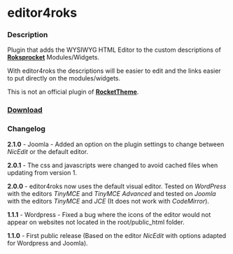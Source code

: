 # editor4roks
### Description
Plugin that adds the WYSIWYG HTML Editor to the custom descriptions of **[Roksprocket](http://www.rockettheme.com/wordpress/plugins/roksprocket)** Modules/Widgets.

With editor4roks the descriptions will be easier to edit and the links easier to put directly on the modules/widgets.



This is not an official plugin of **[RocketTheme](https://rockettheme.com/)**.

### [Download](https://marcosrego.com/en/web-en/editor4roks-en/)


### Changelog

**2.1.0** - Joomla - Added an option on the plugin settings to change between *NicEdit* or the default editor.

**2.0.1** - The css and javascripts were changed to avoid cached files when updating from version 1.

**2.0.0** - editor4roks now uses the default visual editor. Tested on *WordPress* with the editors *TinyMCE* and *TinyMCE Advanced* and tested on *Joomla* with the editors *TinyMCE* and *JCE* (It does not work with *CodeMirror*).

**1.1.1** - Wordpress - Fixed a bug where the icons of the editor would not appear on websites not located in the root/public_html folder.

**1.1.0** - First public release (Based on the editor *NicEdit* with options adapted for Wordpress and Joomla).
